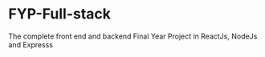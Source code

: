 # FYP-Full-stack
The complete front end and backend Final Year Project in ReactJs, NodeJs and Expresss
